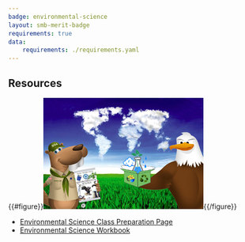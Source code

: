 ```yaml
---
badge: environmental-science
layout: smb-merit-badge
requirements: true
data:
    requirements: ./requirements.yaml
---
```


## Resources

{{#figure}}<img src="environmental-science-bucky.jpg" class="W(100%)" />{{/figure}}
* [Environmental Science Class Preparation Page](environmental-science-cpp.pdf)
* [Environmental Science Workbook](environmental-science-workbook.pdf)
